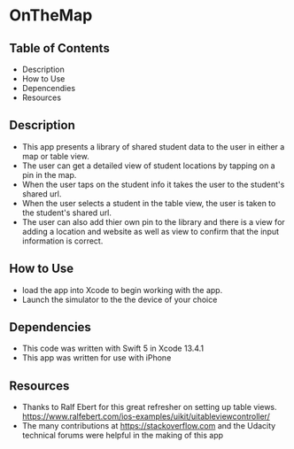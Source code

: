 # OnTheMap

## Table of Contents
  - Description
  - How to Use
  - Depencendies
  - Resources
  
 ## Description
  - This app presents a library of shared student data to the user in either a map or table view.  
  - The user can get a detailed view of student locations by tapping on a pin in the map.
  - When the user taps on the student info it takes the user to the student's shared url.
  - When the user selects a student in the table view, the user is taken to the student's shared url.
  - The user can also add thier own pin to the library and there is a view for adding a location and website as well as view to confirm that the input  information is correct.
  
 ## How to Use
  - load the app into Xcode to begin working with the app.
  - Launch the simulator to the the device of your choice

## Dependencies 
  - This code was written with Swift 5 in Xcode 13.4.1
  - This app was written for use with iPhone
  
## Resources
  - Thanks to Ralf Ebert for this great refresher on setting up table views.  https://www.ralfebert.com/ios-examples/uikit/uitableviewcontroller/
  - The many contributions at https://stackoverflow.com and the Udacity technical forums were helpful in the making of this app
